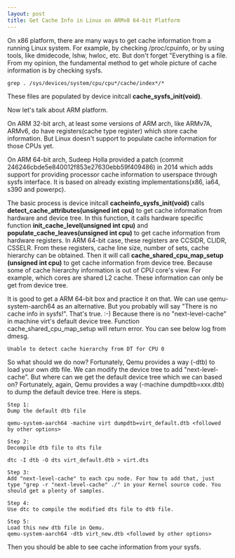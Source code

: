```yaml
---
layout: post
title: Get Cache Info in Linux on ARMv8 64-bit Platform
---
```


On x86 platform, there are many ways to get cache information from a running Linux system. For example, by checking /proc/cpuinfo, or by using tools, like dmidecode, lshw, hwloc, etc. But don't forget "Everything is a file. From my opinion, the fundamental method to get whole picture of cache information is by checking sysfs. 

```
grep . /sys/devices/system/cpu/cpu*/cache/index*/*
```

These files are populated by device initcall **cache_sysfs_init(void)**. 

Now let's talk about ARM platform. 

On ARM 32-bit arch, at least some versions of ARM arch, like ARMv7A, ARMv6, do have registers(cache type register) which store cache information. But Linux doesn't support to populate cache information for those CPUs yet. 

On ARM 64-bit arch, Sudeep Holla provided a patch (commit 246246cbde5e840012f853e27630ebb59f409486) in 2014 which adds support for providing processor cache information to userspace through sysfs interface. It is based on already existing implementations(x86, ia64, s390 and powerpc). 

The basic process is device initcall **cacheinfo_sysfs_init(void)**  calls  **detect_cache_attributes(unsigned int cpu)** to get cache information from hardware and device tree. In this function, it calls hardware specific function **init_cache_level(unsigned int cpu)** and **populate_cache_leaves(unsigned int cpu)** to get cache information from hardware registers. In ARM 64-bit case, these registers are CCSIDR, CLIDR, CSSELR. From these registers, cache line size, number of sets, cache hierarchy can be obtained. Then it will call **cache_shared_cpu_map_setup (unsigned int cpu)** to get cache information from device tree. Because some of cache hierarchy information is out of CPU core's view. For example, which cores are shared L2 cache. These information can only be get from device tree. 

It is good to get a ARM 64-bit box and practice it on that. We can use qemu-system-aarch64 as an alternative. But you probably will say "There is no cache info in sysfs!". That's true. :-) Because there is no "next-level-cache" in machine virt's default device tree. Function cache_shared_cpu_map_setup will return error. You can see below log from dmesg.

```
Unable to detect cache hierarchy from DT for CPU 0
```

So what should we do now? Fortunately, Qemu provides a way (-dtb) to load your own dtb file. We can modify the device tree to add "next-level-cache". But where can we get the default device tree which we can based on? Fortunately, again, Qemu provides a way (-machine dumpdtb=xxx.dtb) to dump the default device tree. Here is steps.

```
Step 1:
Dump the default dtb file

qemu-system-aarch64 -machine virt dumpdtb=virt_default.dtb <followed by other options>

Step 2:
Decompile dtb file to dts file

dtc -I dtb -O dts virt_default.dtb > virt.dts

Step 3: 
Add "next-level-cache" to each cpu node. For how to add that, just type "grep -r "next-level-cache" ./" in your Kernel source code. You should get a plenty of samples. 

Step 4:
Use dtc to compile the modified dts file to dtb file.

Step 5:
Load this new dtb file in Qemu.
qemu-system-aarch64 -dtb virt_new.dtb <followed by other options>
```

Then you should be able to see cache information from your sysfs.
